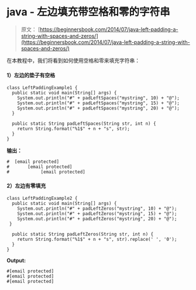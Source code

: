 # java - 左边填充带空格和零的字符串

> 原文： [https://beginnersbook.com/2014/07/java-left-padding-a-string-with-spaces-and-zeros/](https://beginnersbook.com/2014/07/java-left-padding-a-string-with-spaces-and-zeros/)

在本教程中，我们将看到如何使用空格和零来填充字符串：

#### 1）左边的垫子有空格

```
class LeftPaddingExample1 {
  public static void main(String[] args) {
    System.out.println("#" + padLeftSpaces("mystring", 10) + "@");
    System.out.println("#" + padLeftSpaces("mystring", 15) + "@");
    System.out.println("#" + padLeftSpaces("mystring", 20) + "@");
  }

  public static String padLeftSpaces(String str, int n) {
    return String.format("%1$" + n + "s", str);
  }
}
```

**输出：**

```
#  [email protected]
#       [email protected]
#            [email protected]

```

#### 2）左边有零填充

```
class LeftPaddingExample2 {
  public static void main(String[] args) {
    System.out.println("#" + padLeftZeros("mystring", 10) + "@");
    System.out.println("#" + padLeftZeros("mystring", 15) + "@");
    System.out.println("#" + padLeftZeros("mystring", 20) + "@");
 }

  public static String padLeftZeros(String str, int n) {
    return String.format("%1$" + n + "s", str).replace(' ', '0');
  }
}
```

**Output:**

```
#[email protected]
#[email protected]
#[email protected]

```